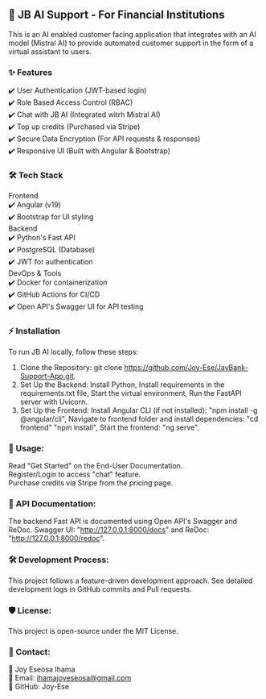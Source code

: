 ## 🚀 JB AI Support - For Financial Institutions
This is an AI enabled customer facing application that integrates with an AI model (Mistral AI) to provide automated customer support in the form of a virtual assistant to users.

### ✨ Features
✔️ User Authentication (JWT-based login)\
✔️ Role Based Access Control (RBAC)\
✔️ Chat with JB AI (Integrated witrh Mistral AI)\
✔️ Top up credits (Purchased via Stripe)\
✔️ Secure Data Encryption (For API requests & responses)\
✔️ Responsive UI (Built with Angular & Bootstrap)

### 🛠️ Tech Stack
Frontend\
✔️ Angular (v19)\
✔️ Bootstrap for UI styling\
Backend\
✔️ Python's Fast API\
✔️ PostgreSQL (Database)\
✔️ JWT for authentication\
DevOps & Tools\
✔️ Docker for containerization\
✔️ GitHub Actions for CI/CD\
✔️ Open API's Swagger UI for API testing

### ⚡ Installation
To run JB AI locally, follow these steps:
1. Clone the Repository: git clone https://github.com/Joy-Ese/JayBank-Support-App.git.
2. Set Up the Backend: Install Python, Install requirements in the requirements.txt file, Start the virtual environment, Run the FastAPI server with Uvicorn.
3. Set Up the Frontend: Install Angular CLI (if not installed): "npm install -g @angular/cli", Navigate to frontend folder and install dependencies: "cd frontend" "npm install", Start the frontend: "ng serve".

### 📌 Usage:
Read "Get Started" on the End-User Documentation.\
Register/Login to access "chat" feature.\
Purchase credits via Stripe from the pricing page.

### 📜 API Documentation:
The backend Fast API is documented using Open API's Swagger and ReDoc. Swagger UI: "http://127.0.0.1:8000/docs" and ReDoc: "http://127.0.0.1:8000/redoc".

### 🛠️ Development Process:
This project follows a feature-driven development approach. See detailed development logs in GitHub commits and Pull requests.

### 🛡️ License:
This project is open-source under the MIT License.

### 📧 Contact:
👤 Joy Eseosa Ihama\
📩 Email: ihamajoyeseosa@gmail.com\
🔗 GitHub: Joy-Ese
